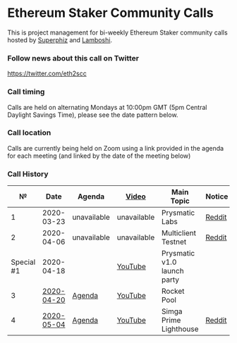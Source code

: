 # Ethereum Staker Community Calls
This is project management for bi-weekly Ethereum Staker community calls hosted by [Superphiz](https://reddit.com/u/superphiz) and [Lamboshi](https://twitter.com/L_Nakaghini).

### Follow news about this call on Twitter

https://twitter.com/eth2scc

### Call timing

Calls are held on alternating Mondays at 10:00pm GMT (5pm Central Daylight Savings Time), please see the date pattern below.

### Call location

Calls are currently being held on Zoom using a link provided in the agenda for each meeting (and linked by the date of the meeting below)

### Call History

 №  | Date                             |Agenda| [Video](https://www.youtube.com)            |Main Topic         |Notice  |
--- | -------------------------------- | -------------- | -------------------- | -------------------- | -----------------|
1|2020-03-23|unavailable|unavailable|Prysmatic Labs|[Reddit](https://www.reddit.com/r/ethstaker/comments/fnkx2e/im_hosting_a_eth_staker_community_call_on_zoom/)
2|2020-04-06|unavailable|unavailable|Multiclient Testnet|[Reddit](https://www.reddit.com/r/ethstaker/comments/fpi42w/announcing_the_ethereum_2_stakers_community_call/)
Special #1|2020-04-18||[YouTube](https://youtu.be/bVcrbzUcx6M?t=83)|Prysmatic v1.0 launch party|
3|[2020-04-20](https://us02web.zoom.us/j/86703865759?pwd=ZGxzZlBQTEY3UEVweGZHOFZ1N29mZz09)|[Agenda](agendas/2020-04-20.md)|[YouTube](https://www.youtube.com/watch?v=4BoIcZjjaUc)|Rocket Pool|
4|[2020-05-04](https://us02web.zoom.us/j/83693871186?pwd=TkI3TVlYaUNBZjBwbzVyenZsOHFXUT09)|[Agenda](agendas/2020-05-04.md)|[YouTube](https://www.youtube.com/watch?v=jwIR_9riQiA)|Simga Prime Lighthouse|[Reddit](https://www.reddit.com/r/ethstaker/comments/g8qwvv/ethereum_stakers_community_call_4_will_feature/)
